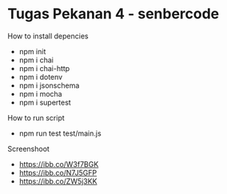# Tugas Pekanan 4 - senbercode

How to install depencies
- npm init
- npm i chai
- npm i chai-http
- npm i dotenv
- npm i jsonschema
- npm i mocha
- npm i supertest

How to run script
- npm run test test/main.js

Screenshoot
- https://ibb.co/W3f7BGK
- https://ibb.co/N7J5GFP
- https://ibb.co/ZW5j3KK
